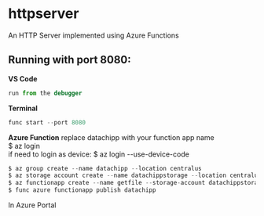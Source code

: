 # httpserver
An HTTP Server implemented using Azure Functions

## Running with port 8080:

**VS Code**
```javascript
run from the debugger
```

**Terminal**
```javascript
func start --port 8080
```

**Azure Function**
replace datachipp with your function app name  
$ az login  
if need to login as device:  $ az login --use-device-code  

```javascript
$ az group create --name datachipp --location centralus
$ az storage account create --name datachippstorage --location centralus --resource-group datachipp --sku standard_lrs --kind StorageV2
$ az functionapp create --name getfile --storage-account datachippstorage --resource-group datachipp --consumption-plan-location centralus
$ func azure functionapp publish datachipp
```

In Azure Portal







